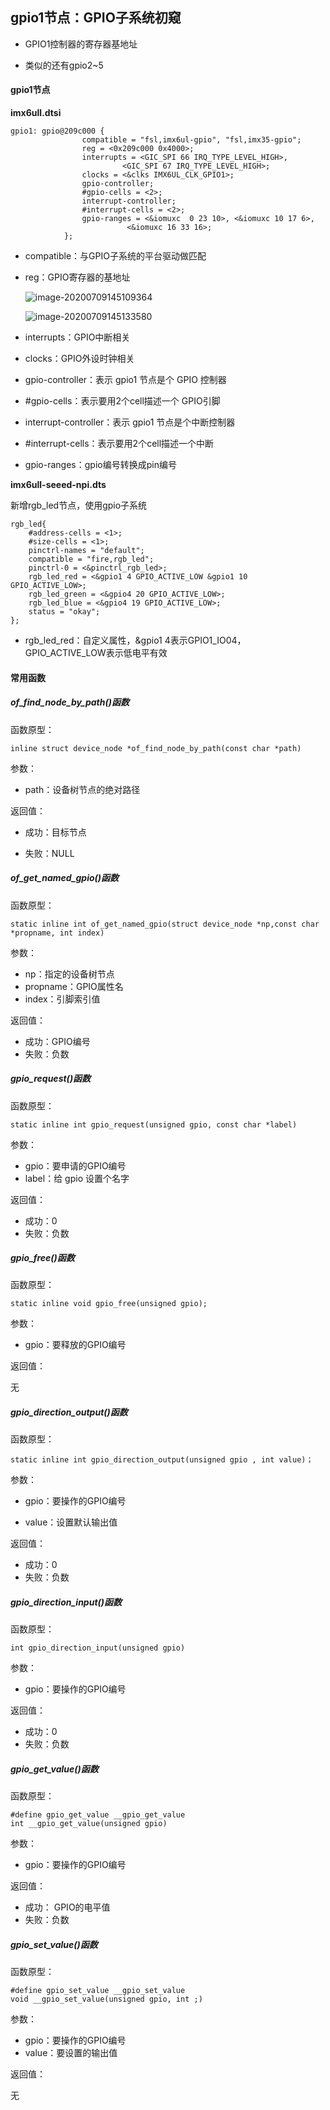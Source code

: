 ## gpio1节点：GPIO子系统初窥

- GPIO1控制器的寄存器基地址

- 类似的还有gpio2~5

#### gpio1节点

**imx6ull.dtsi**

```
gpio1: gpio@209c000 {
				compatible = "fsl,imx6ul-gpio", "fsl,imx35-gpio";
				reg = <0x209c000 0x4000>;
				interrupts = <GIC_SPI 66 IRQ_TYPE_LEVEL_HIGH>,
					     <GIC_SPI 67 IRQ_TYPE_LEVEL_HIGH>;
				clocks = <&clks IMX6UL_CLK_GPIO1>;
				gpio-controller;
				#gpio-cells = <2>;
				interrupt-controller;
				#interrupt-cells = <2>;
				gpio-ranges = <&iomuxc  0 23 10>, <&iomuxc 10 17 6>,
					      <&iomuxc 16 33 16>;
			};
```

- compatible：与GPIO子系统的平台驱动做匹配

- reg：GPIO寄存器的基地址

  ![image-20200709145109364](C:\Users\admin\AppData\Roaming\Typora\typora-user-images\image-20200709145109364.png)

  ![image-20200709145133580](C:\Users\admin\AppData\Roaming\Typora\typora-user-images\image-20200709145133580.png)

- interrupts：GPIO中断相关
- clocks：GPIO外设时钟相关
- gpio-controller：表示 gpio1 节点是个 GPIO 控制器
- #gpio-cells：表示要用2个cell描述一个 GPIO引脚
- interrupt-controller：表示 gpio1 节点是个中断控制器

- #interrupt-cells：表示要用2个cell描述一个中断
- gpio-ranges：gpio编号转换成pin编号

**imx6ull-seeed-npi.dts**

新增rgb_led节点，使用gpio子系统

```
rgb_led{
    #address-cells = <1>;
    #size-cells = <1>;
    pinctrl-names = "default";
    compatible = "fire,rgb_led";
    pinctrl-0 = <&pinctrl_rgb_led>;
    rgb_led_red = <&gpio1 4 GPIO_ACTIVE_LOW &gpio1 10 GPIO_ACTIVE_LOW>;
    rgb_led_green = <&gpio4 20 GPIO_ACTIVE_LOW>;
    rgb_led_blue = <&gpio4 19 GPIO_ACTIVE_LOW>;
    status = "okay";
};
```

- rgb_led_red：自定义属性，&gpio1 4表示GPIO1_IO04，GPIO_ACTIVE_LOW表示低电平有效



#### 常用函数

##### of_find_node_by_path()函数

函数原型：

```
inline struct device_node *of_find_node_by_path(const char *path)
```

参数：

- path：设备树节点的绝对路径

返回值：

- 成功：目标节点

- 失败：NULL



##### of_get_named_gpio()函数

函数原型：

```
static inline int of_get_named_gpio(struct device_node *np,const char *propname, int index)
```

参数：

- np：指定的设备树节点
- propname：GPIO属性名
- index：引脚索引值

返回值：

- 成功：GPIO编号
- 失败：负数



##### gpio_request()函数

函数原型：

```
static inline int gpio_request(unsigned gpio, const char *label)
```

参数：

- gpio：要申请的GPIO编号
- label：给 gpio 设置个名字

返回值：

- 成功：0
- 失败：负数



##### gpio_free()函数

函数原型：

```
static inline void gpio_free(unsigned gpio);
```

参数：

- gpio：要释放的GPIO编号

返回值：

无



##### gpio_direction_output()函数

函数原型：

```
static inline int gpio_direction_output(unsigned gpio , int value)；
```

参数：

- gpio：要操作的GPIO编号

- value：设置默认输出值

返回值：

- 成功：0
- 失败：负数



##### gpio_direction_input()函数

函数原型：

```
int gpio_direction_input(unsigned gpio)
```

参数：

- gpio：要操作的GPIO编号

返回值：

- 成功：0
- 失败：负数



##### gpio_get_value()函数

函数原型：

```
#define gpio_get_value __gpio_get_value
int __gpio_get_value(unsigned gpio)
```

参数：

- gpio：要操作的GPIO编号

返回值：

- 成功： GPIO的电平值
- 失败：负数



##### gpio_set_value()函数

函数原型：

```
#define gpio_set_value __gpio_set_value
void __gpio_set_value(unsigned gpio, int ;)
```

参数：

- gpio：要操作的GPIO编号
- value：要设置的输出值

返回值：

无